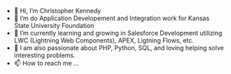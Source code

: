 - 👋 Hi, I’m Christopher Kennedy
- 👀 I’m do Application Developement and Integration work for Kansas State University Foundation
- 🌱 I’m currently learning and growing in Salesforce Development utilizing LWC (Lightning Web Components), APEX, Ligtning Flows, etc.
- 💞️ I am also passionate about PHP, Python, SQL, and loving helping solve interesting problems.
- 📫 How to reach me ...

<!---
chrisk-ksuf/chrisk-ksuf is a ✨ special ✨ repository because its `README.md` (this file) appears on your GitHub profile.
You can click the Preview link to take a look at your changes.
--->
